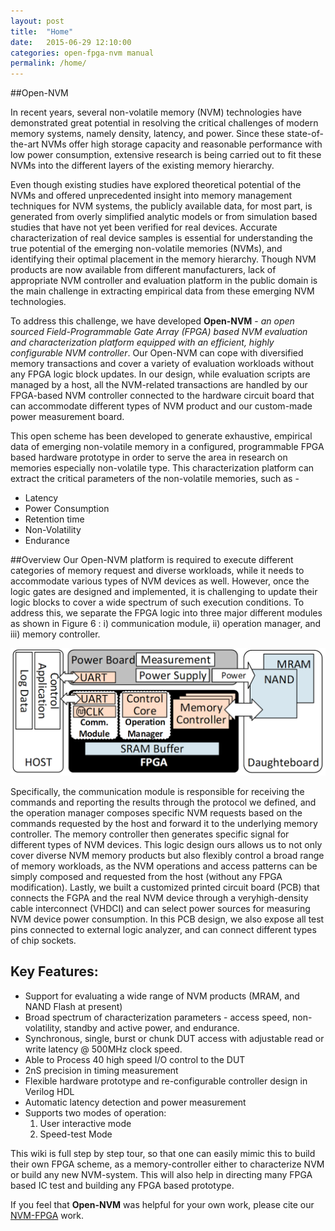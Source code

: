 ```yaml
---
layout: post
title:  "Home"
date:   2015-06-29 12:10:00
categories: open-fpga-nvm manual
permalink: /home/
---
```


##Open-NVM

In recent years, several non-volatile memory (NVM) technologies have demonstrated great potential in resolving the critical challenges of modern memory systems, namely density, latency, and power. Since these state-of-the-art NVMs offer high storage capacity and reasonable performance with low power consumption, extensive research is being carried out to fit these NVMs into the different layers of the existing memory hierarchy. 

Even though existing studies have explored theoretical potential of the NVMs and offered unprecedented insight into memory management techniques for NVM systems, the publicly available data, for most part, is generated from overly simplified analytic models or from simulation based studies that have not yet been verified for real devices. Accurate characterization of real device samples is essential for understanding the true potential of the emerging non-volatile memories (NVMs), and identifying their optimal placement in the memory hierarchy. Though NVM products are now available from different manufacturers, lack of appropriate NVM controller and evaluation platform in the public domain is the main challenge in extracting empirical data from these emerging NVM technologies.

To address this challenge, we have developed **Open-NVM** - _an open sourced Field-Programmable Gate Array (FPGA) based NVM evaluation and characterization platform equipped with an efficient, highly configurable NVM controller_. Our Open-NVM can cope with diversified memory transactions and cover a variety of evaluation workloads without any FPGA logic block updates. In our design, while evaluation scripts are managed by a host, all the NVM-related transactions are handled by our FPGA-based NVM controller connected to the hardware circuit board that can accommodate different types of NVM product and our custom-made power measurement board. 

This open scheme has been developed to generate exhaustive, empirical data of emerging non-volatile memory in a configured, programmable FPGA based hardware prototype in order to serve the area in research on memories especially non-volatile type. This characterization platform can extract the critical parameters of the  non-volatile memories, such as - 
* Latency
* Power Consumption
* Retention time
* Non-Volatility
* Endurance


##Overview
Our Open-NVM platform is required to execute different categories of memory request and diverse workloads, while
it needs to accommodate various types of NVM devices as well. However, once the logic gates are designed and
implemented, it is challenging to update their logic blocks to cover a wide spectrum of such execution conditions. To address this, we separate the FPGA logic into three major different modules as shown in Figure 6 : i) communication module, ii) operation manager, and iii) memory controller. 

![](/resource/image/design_overview.png)

Specifically, the communication module is responsible for receiving the commands and reporting the results through the protocol we defined, and the operation manager composes specific NVM requests based on the commands requested by the host and forward it to the underlying memory controller. The memory controller then generates specific signal for different types of NVM devices. This logic design ours allows us to not only cover diverse NVM memory products but also flexibly control a broad range of memory workloads, as the NVM operations and access patterns can be simply composed and requested from the host (without any FPGA modification). Lastly, we built a customized printed circuit board (PCB) that connects the FGPA and the real NVM device through a veryhigh-density cable interconnect (VHDCI) and can select power sources for measuring NVM device power consumption. In this PCB design, we also expose all test pins connected to external logic analyzer, and can connect different types of chip sockets.


     

## Key Features: 
* Support for evaluating a wide range of NVM products (MRAM, and NAND Flash at present)
* Broad spectrum of characterization parameters - access speed, non-volatility, standby and active power, and endurance.
* Synchronous, single, burst or chunk DUT access with adjustable read or write latency @ 500MHz clock speed.
* Able to Process 40 high speed I/O control to the DUT
* 2nS precision in timing measurement
* Flexible hardware prototype and re-configurable controller design in Verilog HDL
* Automatic latency detection and power measurement
* Supports two modes of operation: 
  1. User interactive mode 
  1. Speed-test Mode 

 
This wiki is full step by step tour, so that one can easily mimic this to build their own FPGA scheme, as a memory-controller either to characterize NVM or build any new NVM-system. This will also help in directing many FPGA based IC test and building any FPGA based prototype.

If you feel that **Open-NVM** was helpful for your own work, please cite our [NVM-FPGA]() work. 